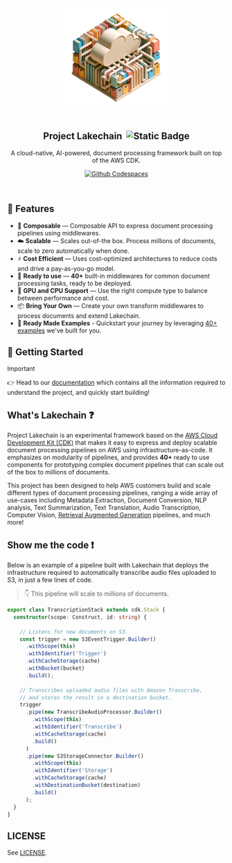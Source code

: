 <br><br>

<p align="center">
  <img width="240" src="docs/src/assets/icon.png">
  <br><br>
  <h2 align="center">Project Lakechain &nbsp;<img alt="Static Badge" src="https://img.shields.io/badge/Alpha-e28743"></h2>
  <p align="center">A cloud-native, AI-powered, document processing framework built on top of the AWS CDK.</p>
  <p align="center">
    <a href="https://codespaces.new/awslabs/project-lakechain"><img alt="Github Codespaces" src="https://github.com/codespaces/badge.svg" /></a>
  </p>
</p>
<br>

## 🔖 Features

- 🤖 **Composable** — Composable API to express document processing pipelines using middlewares.
- ☁️ **Scalable** — Scales out-of-the box. Process millions of documents, scale to zero automatically when done.
- ⚡ **Cost Efficient** — Uses cost-optimized architectures to reduce costs and drive a pay-as-you-go model.
- 🚀 **Ready to use** — **40+** built-in middlewares for common document processing tasks, ready to be deployed.
- 🦎 **GPU and CPU Support** — Use the right compute type to balance between performance and cost.
- 📦 **Bring Your Own** — Create your own transform middlewares to process documents and extend Lakechain.
- 📙 **Ready Made Examples** - Quickstart your journey by leveraging [40+ examples](./examples/) we've built for you.

## 🚀 Getting Started

> [!Important]
> 👉 Head to our [documentation](https://bookish-adventure-737v6mw.pages.github.io/) which contains all the information required to understand the project, and quickly start building!

## What's Lakechain ❓

Project Lakechain is an experimental framework based on the [AWS Cloud Development Kit (CDK)](https://github.com/aws/aws-cdk) that makes it easy to express and deploy scalable document processing pipelines on AWS using infrastructure-as-code. It emphasizes on modularity of pipelines, and provides **40+** ready to use components for prototyping complex document pipelines that can scale out of the box to millions of documents.

This project has been designed to help AWS customers build and scale different types of document processing pipelines, ranging a wide array of use-cases including Metadata Extraction, Document Conversion, NLP analysis, Text Summarization, Text Translation, Audio Transcription, Computer Vision, [Retrieval Augmented Generation](https://docs.aws.amazon.com/sagemaker/latest/dg/jumpstart-foundation-models-customize-rag.html) pipelines, and much more!

## Show me the code ❗

Below is an example of a pipeline built with Lakechain that deploys the infrastructure required to automatically transcribe audio files uploaded to S3, in just a few lines of code.

> 👇 This pipeline will scale to millions of documents.

```typescript
export class TranscriptionStack extends cdk.Stack {
  constructor(scope: Construct, id: string) {

    // Listens for new documents on S3.
    const trigger = new S3EventTrigger.Builder()
      .withScope(this)
      .withIdentifier('Trigger')
      .withCacheStorage(cache)
      .withBucket(bucket)
      .build();

    // Transcribes uploaded audio files with Amazon Transcribe,
    // and stores the result in a destination bucket.
    trigger
      .pipe(new TranscribeAudioProcessor.Builder()
        .withScope(this)
        .withIdentifier('Transcribe')
        .withCacheStorage(cache)
        .build()
      )
      .pipe(new S3StorageConnector.Builder()
        .withScope(this)
        .withIdentifier('Storage')
        .withCacheStorage(cache)
        .withDestinationBucket(destination)
        .build()
      );
  }
}
```

## LICENSE

See [LICENSE](LICENSE).
